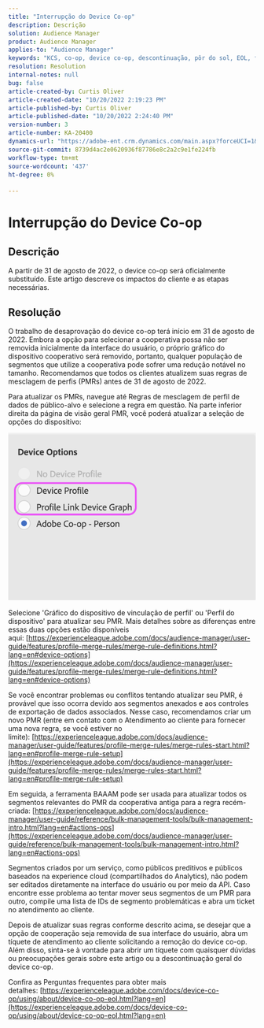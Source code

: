 ```yaml
---
title: "Interrupção do Device Co-op"
description: Descrição
solution: Audience Manager
product: Audience Manager
applies-to: "Audience Manager"
keywords: "KCS, co-op, device co-op, descontinuação, pôr do sol, EOL, fim da vida útil, PMR, regra de mesclagem de perfis, identificação de dispositivos, perfil do dispositivo"
resolution: Resolution
internal-notes: null
bug: false
article-created-by: Curtis Oliver
article-created-date: "10/20/2022 2:19:23 PM"
article-published-by: Curtis Oliver
article-published-date: "10/20/2022 2:24:40 PM"
version-number: 3
article-number: KA-20400
dynamics-url: "https://adobe-ent.crm.dynamics.com/main.aspx?forceUCI=1&pagetype=entityrecord&etn=knowledgearticle&id=cfb58f2c-8250-ed11-bba2-0022480868ff"
source-git-commit: 8739d4ac2e0620936f87786e8c2a2c9e1fe224fb
workflow-type: tm+mt
source-wordcount: '437'
ht-degree: 0%

---
```


# Interrupção do Device Co-op

## Descrição

A partir de 31 de agosto de 2022, o device co-op será oficialmente substituído. Este artigo descreve os impactos do cliente e as etapas necessárias. 

## Resolução


O trabalho de desaprovação do device co-op terá início em 31 de agosto de 2022. Embora a opção para selecionar a cooperativa possa não ser removida inicialmente da interface do usuário, o próprio gráfico do dispositivo cooperativo será removido, portanto, qualquer população de segmentos que utilize a cooperativa pode sofrer uma redução notável no tamanho. Recomendamos que todos os clientes atualizem suas regras de mesclagem de perfis (PMRs) antes de 31 de agosto de 2022.

Para atualizar os PMRs, navegue até Regras de mesclagem de perfil de dados de público-alvo e selecione a regra em questão. Na parte inferior direita da página de visão geral PMR, você poderá atualizar a seleção de opções do dispositivo:

![](assets/29cf3d52-d61f-ed11-b83e-0022480868ff.png)

Selecione &#39;Gráfico do dispositivo de vinculação de perfil&#39; ou &#39;Perfil do dispositivo&#39; para atualizar seu PMR. Mais detalhes sobre as diferenças entre essas duas opções estão disponíveis aqui: [https://experienceleague.adobe.com/docs/audience-manager/user-guide/features/profile-merge-rules/merge-rule-definitions.html?lang=en#device-options](https://experienceleague.adobe.com/docs/audience-manager/user-guide/features/profile-merge-rules/merge-rule-definitions.html?lang=en#device-options)

Se você encontrar problemas ou conflitos tentando atualizar seu PMR, é provável que isso ocorra devido aos segmentos anexados e aos controles de exportação de dados associados. Nesse caso, recomendamos criar um novo PMR (entre em contato com o Atendimento ao cliente para fornecer uma nova regra, se você estiver no limite): [https://experienceleague.adobe.com/docs/audience-manager/user-guide/features/profile-merge-rules/merge-rules-start.html?lang=en#profile-merge-rule-setup](https://experienceleague.adobe.com/docs/audience-manager/user-guide/features/profile-merge-rules/merge-rules-start.html?lang=en#profile-merge-rule-setup)

Em seguida, a ferramenta BAAAM pode ser usada para atualizar todos os segmentos relevantes do PMR da cooperativa antiga para a regra recém-criada: [https://experienceleague.adobe.com/docs/audience-manager/user-guide/reference/bulk-management-tools/bulk-management-intro.html?lang=en#actions-ops](https://experienceleague.adobe.com/docs/audience-manager/user-guide/reference/bulk-management-tools/bulk-management-intro.html?lang=en#actions-ops)

Segmentos criados por um serviço, como públicos preditivos e públicos baseados na experience cloud (compartilhados do Analytics), não podem ser editados diretamente na interface do usuário ou por meio da API. Caso encontre esse problema ao tentar mover seus segmentos de um PMR para outro, compile uma lista de IDs de segmento problemáticas e abra um ticket no atendimento ao cliente. 

Depois de atualizar suas regras conforme descrito acima, se desejar que a opção de cooperação seja removida de sua interface do usuário, abra um tíquete de atendimento ao cliente solicitando a remoção do device co-op. Além disso, sinta-se à vontade para abrir um tíquete com quaisquer dúvidas ou preocupações gerais sobre este artigo ou a descontinuação geral do device co-op.

Confira as Perguntas frequentes para obter mais detalhes: [https://experienceleague.adobe.com/docs/device-co-op/using/about/device-co-op-eol.html?lang=en](https://experienceleague.adobe.com/docs/device-co-op/using/about/device-co-op-eol.html?lang=en)
